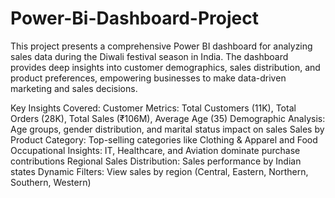 # Power-Bi-Dashboard-Project
This project presents a comprehensive Power BI dashboard for analyzing sales data during the Diwali festival season in India. The dashboard provides deep insights into customer demographics, sales distribution, and product preferences, empowering businesses to make data-driven marketing and sales decisions.

Key Insights Covered:
Customer Metrics: Total Customers (11K), Total Orders (28K), Total Sales (₹106M), Average Age (35)
Demographic Analysis: Age groups, gender distribution, and marital status impact on sales
Sales by Product Category: Top-selling categories like Clothing & Apparel and Food
Occupational Insights: IT, Healthcare, and Aviation dominate purchase contributions
Regional Sales Distribution: Sales performance by Indian states
Dynamic Filters: View sales by region (Central, Eastern, Northern, Southern, Western)

